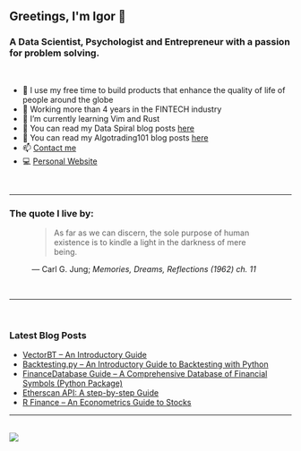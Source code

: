 ## Greetings, I'm Igor 👋 

### A Data Scientist, Psychologist and Entrepreneur with a passion for problem solving.
<br />

- 🔭 I use my free time to build products that enhance the quality of life of people around the globe
- 🌟 Working more than 4 years in the FINTECH industry
- 🌱 I’m currently learning Vim and Rust
- :milky_way: You can read my Data Spiral blog posts [here](https://dataspiral.blog)
- 📜 You can read my Algotrading101 blog posts [here](https://algotrading101.com/learn/)
- 📫 [Contact me](mailto:igorradovanovic20@gmail.com)
- :computer: [Personal Website](https://igorradovanovic.com)


<br />

---

### The quote I live by:

<figure class="quote">
  <blockquote>
    As far as we can discern, the sole purpose of human existence is to kindle a light in the darkness of mere being.
  </blockquote>
  <figcaption>
   &mdash; Carl G. Jung; <cite>Memories, Dreams, Reflections (1962) ch. 11</cite> 
  </figcaption> 
</figure>
<br />

---
<br />

### Latest Blog Posts
<!-- BLOG-POST-LIST:START -->
- [VectorBT – An Introductory Guide](https://algotrading101.com/learn/vectorbt-guide/?utm_source=rss&utm_medium=rss&utm_campaign=vectorbt-guide)
- [Backtesting.py – An Introductory Guide to Backtesting with Python](https://algotrading101.com/learn/backtesting-py-guide/?utm_source=rss&utm_medium=rss&utm_campaign=backtesting-py-guide)
- [FinanceDatabase Guide – A Comprehensive Database of Financial Symbols &lpar;Python Package&rpar;](https://algotrading101.com/learn/financedatabase-python-guide/?utm_source=rss&utm_medium=rss&utm_campaign=financedatabase-python-guide)
- [Etherscan API: A step-by-step Guide](https://algotrading101.com/learn/etherscan-api-guide/?utm_source=rss&utm_medium=rss&utm_campaign=etherscan-api-guide)
- [R Finance – An Econometrics Guide to Stocks](https://algotrading101.com/learn/r-finance-guide/?utm_source=rss&utm_medium=rss&utm_campaign=r-finance-guide)
<!-- BLOG-POST-LIST:END -->

---

<br />

<picture>
<source
  srcset="https://github-readme-stats.vercel.app/api?username=igorwounds&show_icons=true&theme=dark"
  media="(prefers-color-scheme: midnight-purple)"
/>
<source
  srcset="https://github-readme-stats.vercel.app/api?username=igorwounds&show_icons=true"
  media="(prefers-color-scheme: swift), (prefers-color-scheme: no-preference)"
/>
<img src="https://github-readme-stats.vercel.app/api?username=igorwounds&show_icons=true" />
</picture>
